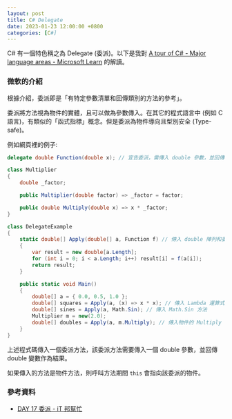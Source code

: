 ```yaml
---
layout: post
title: C# Delegate
date: 2023-01-23 12:00:00 +0800
categories: [C#]
---
```


C# 有一個特色稱之為 Delegate (委派)。以下是我對 [A tour of C# - Major language areas - Microsoft Learn](https://learn.microsoft.com/en-us/dotnet/csharp/tour-of-csharp/features#delegates-and-lambda-expressions) 的解讀。

### 微軟的介紹

根據介紹，委派即是「有特定參數清單和回傳類別的方法的參考」。

委派將方法視為物件的實體，且可以做為參數傳入。在其它的程式語言中 (例如 C 語言)，有類似的「函式指標」概念。但是委派為物件導向且型別安全 (Type-safe)。

例如網頁裡的例子:

```cs
delegate double Function(double x); // 宣告委派，需傳入 double 參數，並回傳 double 變數

class Multiplier
{
    double _factor;

    public Multiplier(double factor) => _factor = factor; 

    public double Multiply(double x) => x * _factor; 
}

class DelegateExample
{
    static double[] Apply(double[] a, Function f) // 傳入 double 陣列和委派方法
    {
        var result = new double[a.Length];
        for (int i = 0; i < a.Length; i++) result[i] = f(a[i]);
        return result;
    }

    public static void Main()
    {
        double[] a = { 0.0, 0.5, 1.0 };
        double[] squares = Apply(a, (x) => x * x); // 傳入 Lambda 運算式
        double[] sines = Apply(a, Math.Sin); // 傳入 Math.Sin 方法
        Multiplier m = new(2.0);
        double[] doubles = Apply(a, m.Multiply); // 傳入物件的 Multiply 方法
    }
}
```

上述程式碼傳入一個委派方法，該委派方法需要傳入一個 double 參數，並回傳 double 變數作為結果。

如果傳入的方法是物件方法，則呼叫方法期間 `this` 會指向該委派的物件。

### 參考資料

- [DAY 17 委派 - iT 邦幫忙](https://ithelp.ithome.com.tw/articles/10205614)